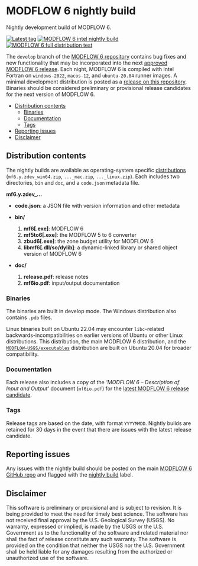 # MODFLOW 6 nightly build

Nightly development build of MODFLOW 6.

[![Latest tag](https://img.shields.io/github/tag/MODFLOW-USGS/modflow6-nightly-build.svg)](https://github.com/MODFLOW-USGS/modflow6-nightly-build/tags/latest)
[![MODFLOW 6 intel nightly build](https://github.com/MODFLOW-USGS/modflow6-nightly-build/actions/workflows/nightly-build-intel.yml/badge.svg)](https://github.com/MODFLOW-USGS/modflow6-nightly-build/actions/workflows/nightly-build-intel.yml)
[![MODFLOW 6 full distribution test](https://github.com/MODFLOW-USGS/modflow6-nightly-build/actions/workflows/full-dist-test.yml/badge.svg)](https://github.com/MODFLOW-USGS/modflow6-nightly-build/actions/workflows/full-dist-test.yml)

The `develop` branch of the [MODFLOW 6 repository](https://github.com/MODFLOW-USGS/modflow6) contains bug fixes and new functionality that may be incorporated into the next [approved MODFLOW 6 release](https://www.usgs.gov/software/modflow-6-usgs-modular-hydrologic-model). Each night, MODFLOW 6 is compiled with Intel Fortran on `windows-2022`, `macos-12`, and `ubuntu-20.04` runner images. A minimal development distribution is posted as a [release on this repository](https://github.com/MODFLOW-USGS/modflow6-nightly-build/releases/latest). Binaries should be considered preliminary or provisional release candidates for the next version of MODFLOW 6.

<!-- START doctoc generated TOC please keep comment here to allow auto update -->
<!-- DON'T EDIT THIS SECTION, INSTEAD RE-RUN doctoc TO UPDATE -->


- [Distribution contents](#distribution-contents)
  - [Binaries](#binaries)
  - [Documentation](#documentation)
  - [Tags](#tags)
- [Reporting issues](#reporting-issues)
- [Disclaimer](#disclaimer)

<!-- END doctoc generated TOC please keep comment here to allow auto update -->

## Distribution contents

The nightly builds are available as operating-system specific [distributions](https://github.com/MODFLOW-USGS/modflow6-nightly-build/releases/latest) (`mf6.y.zdev_win64.zip`, `..._mac.zip`, `..._linux.zip`). Each includes two directories, `bin` and `doc`, and a `code.json` metadata file. 

**mf6.y.zdev_...**

- **code.json**: a JSON file with version information and other metadata

- **bin/**

    1. **mf6[.exe]**: MODFLOW 6
    2. **mf5to6[.exe]**: the MODFLOW 5 to 6 converter
    3. **zbud6[.exe]**: the zone budget utility for MODFLOW 6
    4. **libmf6[.dll/so/dylib]**: a dynamic-linked library or shared object version of MODFLOW 6

- **doc/**

    1. **release.pdf**: release notes
    2. **mf6io.pdf**: input/output documentation

### Binaries

The binaries are built in develop mode. The Windows distribution also contains `.pdb` files.

Linux binaries built on Ubuntu 22.04 may encounter `libc`-related backwards-incompatibilities on earlier versions of Ubuntu or other Linux distributions. This distribution, the main MODFLOW 6 distribution, and the [`MODFLOW-USGS/executables`](https://github.com/MODFLOW-USGS/executables/releases) distribution are built on Ubuntu 20.04 for broader compatibility.

### Documentation

Each release also includes a copy of the *'MODFLOW 6 – Description of Input and Output'* document (`mf6io.pdf`) for the [latest MODFLOW 6 release candidate](https://github.com/MODFLOW-USGS/modflow6-nightly-build/releases/latest).

### Tags

Release tags are based on the date, with format `YYYYMMDD`. Nightly builds are retained for 30 days in the event that there are issues with the latest release candidate. 

## Reporting issues

Any issues with the nightly build should be posted on the main [MODFLOW 6 GitHub repo](https://github.com/MODFLOW-USGS/modflow6) and flagged with the [nightly build](https://github.com/MODFLOW-USGS/modflow6/labels/nightly%20build) label.


## Disclaimer

This software is preliminary or provisional and is subject to revision. It is
being provided to meet the need for timely best science. The software has not
received final approval by the U.S. Geological Survey (USGS). No warranty,
expressed or implied, is made by the USGS or the U.S. Government as to the
functionality of the software and related material nor shall the fact of release
constitute any such warranty. The software is provided on the condition that
neither the USGS nor the U.S. Government shall be held liable for any damages
resulting from the authorized or unauthorized use of the software.
